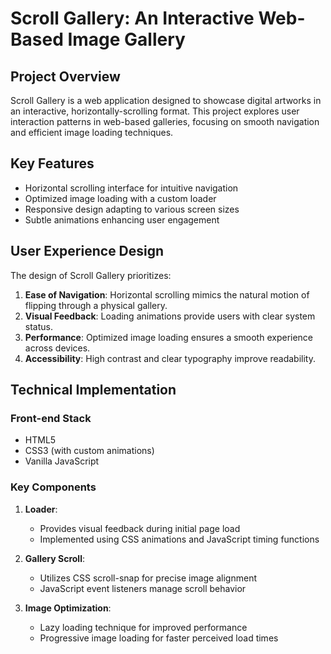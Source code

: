 # Scroll Gallery: An Interactive Web-Based Image Gallery

## Project Overview

Scroll Gallery is a web application designed to showcase digital artworks in an interactive, horizontally-scrolling format. This project explores user interaction patterns in web-based galleries, focusing on smooth navigation and efficient image loading techniques.

## Key Features

- Horizontal scrolling interface for intuitive navigation
- Optimized image loading with a custom loader
- Responsive design adapting to various screen sizes
- Subtle animations enhancing user engagement

## User Experience Design

The design of Scroll Gallery prioritizes:

1. **Ease of Navigation**: Horizontal scrolling mimics the natural motion of flipping through a physical gallery.
2. **Visual Feedback**: Loading animations provide users with clear system status.
3. **Performance**: Optimized image loading ensures a smooth experience across devices.
4. **Accessibility**: High contrast and clear typography improve readability.

## Technical Implementation

### Front-end Stack
- HTML5
- CSS3 (with custom animations)
- Vanilla JavaScript

### Key Components
1. **Loader**: 
   - Provides visual feedback during initial page load
   - Implemented using CSS animations and JavaScript timing functions

2. **Gallery Scroll**:
   - Utilizes CSS scroll-snap for precise image alignment
   - JavaScript event listeners manage scroll behavior

3. **Image Optimization**:
   - Lazy loading technique for improved performance
   - Progressive image loading for faster perceived load times
